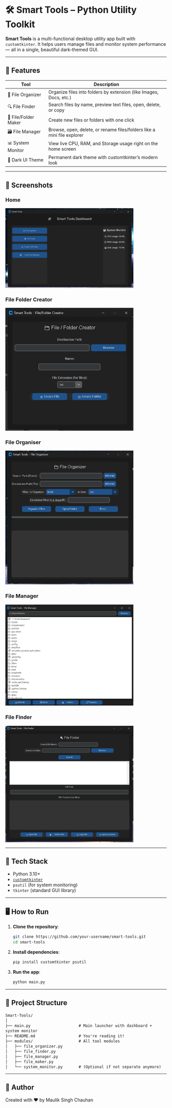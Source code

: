 # 🛠️ Smart Tools – Python Utility Toolkit

**Smart Tools** is a multi-functional desktop utility app built with `customtkinter`. It helps users manage files and monitor system performance — all in a single, beautiful dark-themed GUI.

---

## 🚀 Features

| Tool              | Description                                                                 |
|-------------------|-----------------------------------------------------------------------------|
| 📁 File Organizer | Organize files into folders by extension (like Images, Docs, etc.)          |
| 🔍 File Finder    | Search files by name, preview text files, open, delete, or copy             |
| 📂 File/Folder Maker | Create new files or folders with one click                               |
| 🗃️ File Manager   | Browse, open, delete, or rename files/folders like a mini file explorer     |
| 📊 System Monitor | View live CPU, RAM, and Storage usage right on the home screen              |
| 🌙 Dark UI Theme  | Permanent dark theme with customtkinter’s modern look                       |

---

## 📸 Screenshots

### Home

<img src="assets/s2.png" width="400"/>


### File Folder Creator

<img src="assets/s1.png" width="400"/>

### File Organiser 

<img src="assets/s3.png" width="400"/>

### File Manager

<img src="assets/s4.png" width="400"/>

### File Finder

<img src="assets/s5.png" width="400"/>

---

## 🧱 Tech Stack

- Python 3.10+
- [`customtkinter`](https://github.com/TomSchimansky/CustomTkinter)
- `psutil` (for system monitoring)
- `tkinter` (standard GUI library)

---

## 🖥️ How to Run

1. **Clone the repository**:
   ```bash
   git clone https://github.com/your-username/smart-tools.git
   cd smart-tools
   ```

2. **Install dependencies**:
   ```bash
   pip install customtkinter psutil
   ```

3. **Run the app**:
   ```bash
   python main.py
   ```

---

## 📁 Project Structure

```
Smart-Tools/
│
├── main.py                     # Main launcher with dashboard + system monitor
├── README.md                   # You're reading it!
├── modules/                    # All tool modules
│   ├── file_organizer.py
│   ├── file_finder.py
│   ├── file_manager.py
│   ├── file_maker.py
│   └── system_monitor.py       # (Optional if not separate anymore)
```

---

## 🙋 Author
Created with ❤️ by Maulik Singh Chauhan
